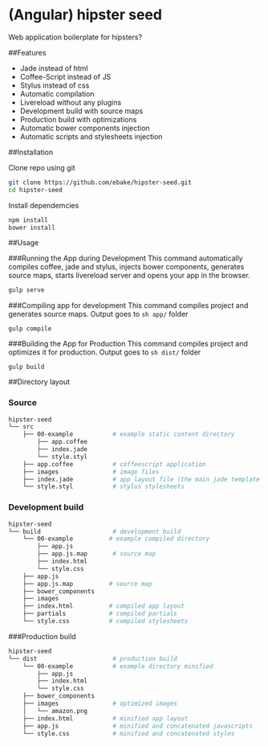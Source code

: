 # (Angular) hipster seed
Web application boilerplate for hipsters?

##Features
* Jade instead of html
* Coffee-Script instead of JS
* Stylus instead of css
* Automatic compilation
* Livereload without any plugins
* Development build with source maps
* Production build with optimizations
* Automatic bower components injection
* Automatic scripts and stylesheets injection

##Installation

Clone repo using git
```sh
git clone https://github.com/ebake/hipster-seed.git
cd hipster-seed
```
Install dependemcies
```sh
npm install
bower install
```

##Usage

###Running the App during Development
This command automatically compiles coffee, jade and stylus, injects bower components, generates source maps, starts livereload server and opens your app in the browser.
```sh
gulp serve
```

###Compiling app for development
This command compiles project and generates source maps. Output goes to ```sh app/``` folder
```
gulp compile
```

###Building the App for Production
This command compiles project and optimizes it for production. Output goes to ```sh dist/``` folder
```
gulp build
```

##Directory layout

### Source

```sh
hipster-seed
└── src
    ├── 00-example           # example static content directory
        ├── app.coffee
        ├── index.jade
        └── style.styl
    ├── app.coffee           # coffeescript application
    ├── images               # image files
    ├── index.jade           # app layout file (the main jade template file of the app)
    └── style.styl           # stylus stylesheets
```

### Development build

```sh
hipster-seed
└── build                    # development build
    └── 00-example          # example compiled directory
        ├── app.js
        ├── app.js.map       # source map
        ├── index.html
        └── style.css
    ├── app.js
    ├── app.js.map          # source map
    ├── bower_components
    ├── images
    ├── index.html          # compiled app layout
    ├── partials            # compiled partials
    └── style.css           # compiled stylesheets
```

###Production build

```sh
hipster-seed
└── dist                     # production build
    └── 00-example           # example directory minified
        ├── app.js
        ├── index.html
        └── style.css
    ├── bower_components
    ├── images               # optimized images
    │   └── amazon.png
    ├── index.html           # minified app layout
    ├── app.js               # minified and concatenated javascripts
    └── style.css            # minified and concatenated styles
```
